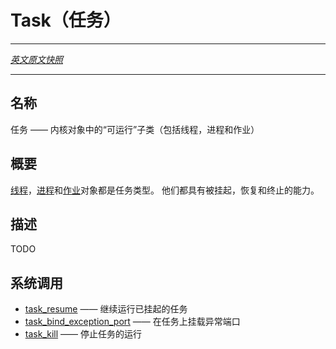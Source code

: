 # Task（任务）
---

[*英文原文快照*](https://github.com/fuchsia-mirror/zircon/blob/af07ad38812f7566b6c859238ece1bb4c70b969e/docs/objects/task.md)

---
<!-- ## NAME -->
## 名称
<!-- 
Task - "Runnable" subclass of kernel objects (threads, processes, and jobs) -->
任务 —— 内核对象中的“可运行”子类（包括线程，进程和作业）

<!-- ## SYNOPSIS -->
## 概要

<!-- [Threads](thread.md), [processes](process.md), and [jobs](job.md) objects
are all tasks. They share the ability to be suspended, resumed, and
killed. -->
[线程](thread.md)，[进程](process.md)和[作业](job.md)对象都是任务类型。 
他们都具有被挂起，恢复和终止的能力。

<!-- ## DESCRIPTION -->
## 描述

TODO

<!-- ## SYSCALLS -->
## 系统调用

<!-- + [task_resume](../syscalls/task_resume.md) - cause a suspended task to continue running
+ [task_bind_exception_port](../syscalls/task_bind_exception_port.md) - attach an exception port to a task
+ [task_kill](../syscalls/task_kill.md) - cause a task to stop running -->

+ [task_resume](../syscalls/task_resume.md) —— 继续运行已挂起的任务
+ [task_bind_exception_port](../syscalls/task_bind_exception_port.md) —— 在任务上挂载异常端口
+ [task_kill](../syscalls/task_kill.md) —— 停止任务的运行